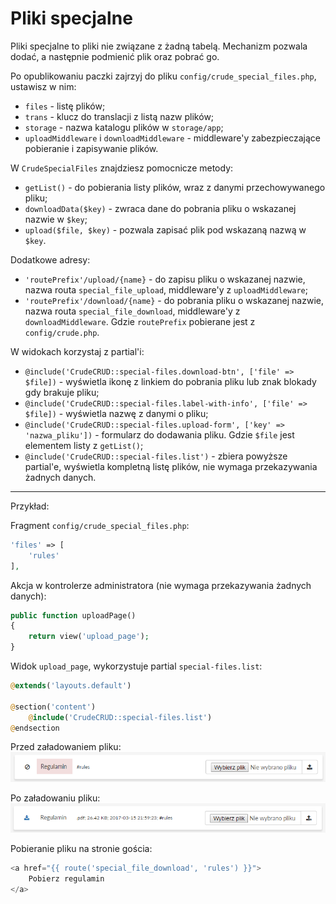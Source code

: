 Pliki specjalne
===

Pliki specjalne to pliki nie związane z żadną tabelą. Mechanizm pozwala dodać, a następnie podmienić plik oraz pobrać go.

Po opublikowaniu paczki zajrzyj do pliku `config/crude_special_files.php`, ustawisz w nim:
* `files` - listę plików;
* `trans` - klucz do translacji z listą nazw plików;
* `storage` - nazwa katalogu plików w `storage/app`;
* `uploadMiddleware` i `downloadMiddleware` - middleware'y zabezpieczające pobieranie i zapisywanie plików.

W `CrudeSpecialFiles` znajdziesz pomocnicze metody:
* `getList()` - do pobierania listy plików, wraz z danymi przechowywanego pliku;
* `downloadData($key)` - zwraca dane do pobrania pliku o wskazanej nazwie w `$key`;
* `upload($file, $key)` - pozwala zapisać plik pod wskazaną nazwą w `$key`.

Dodatkowe adresy:
* `'routePrefix'/upload/{name}` - do zapisu pliku o wskazanej nazwie, nazwa routa `special_file_upload`, middleware'y z `uploadMiddleware`;
* `'routePrefix'/download/{name}` - do pobrania pliku o wskazanej nazwie, nazwa routa `special_file_download`, middleware'y z `downloadMiddleware`.
Gdzie `routePrefix` pobierane jest z `config/crude.php`.

W widokach korzystaj z partial'i:
* `@include('CrudeCRUD::special-files.download-btn', ['file' => $file])` - wyświetla ikonę z linkiem do pobrania pliku lub znak blokady gdy brakuje pliku;
* `@include('CrudeCRUD::special-files.label-with-info', ['file' => $file])` - wyświetla nazwę z danymi o pliku;
* `@include('CrudeCRUD::special-files.upload-form', ['key' => 'nazwa_pliku'])` - formularz do dodawania pliku.
Gdzie `$file` jest elementem listy z `getList()`;
* `@include('CrudeCRUD::special-files.list')` - zbiera powyższe partial'e, wyświetla kompletną listę plików, nie wymaga przekazywania żadnych danych.

---

Przykład:

Fragment `config/crude_special_files.php`:
```php
'files' => [
    'rules'
],
```

Akcja w kontrolerze administratora (nie wymaga przekazywania żadnych danych):
```php
public function uploadPage()
{
    return view('upload_page');
}
```

Widok `upload_page`, wykorzystuje partial `special-files.list`:
```php
@extends('layouts.default')

@section('content')
    @include('CrudeCRUD::special-files.list')
@endsection
```

Przed załadowaniem pliku:
![/wiki/pl/helpers/special_files/sf_1.png](/wiki/pl/helpers/special_files/sf_1.png "Przed załadowaniem pliku")

Po załadowaniu pliku:
![/wiki/pl/helpers/special_files/sf_2.png](/wiki/pl/helpers/special_files/sf_2.png "Po załadowaniu pliku")

Pobieranie pliku na stronie gościa:
```php
<a href="{{ route('special_file_download', 'rules') }}">
    Pobierz regulamin
</a>
```
